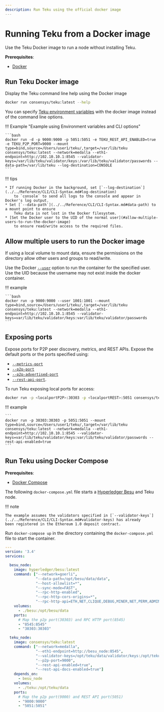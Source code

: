 ```yaml
---
description: Run Teku using the official docker image
---
```


# Running Teku from a Docker image

Use the Teku Docker image to run a node without installing Teku.

**Prerequisites**:

* [Docker](https://docs.docker.com/install/)

## Run Teku Docker image

Display the Teku command line help using the Docker image

```bash
docker run consensys/teku:latest --help
```

You can specify
[Teku environment variables](../../Reference/CLI/CLI-Syntax.md#teku-environment-variables) with the
docker image instead of the command line options.

!!! Example "Example using Environment variables and CLI options"

    ```bash
    docker run -d -p 9000:9000 -p 5051:5051 -e TEKU_REST_API_ENABLED=true -e TEKU_P2P_PORT=9000 --mount type=bind,source=/Users/user1/teku/,target=/var/lib/teku consensys/teku:latest --network=medalla --eth1-endpoint=http://102.10.10.1:8545 --validator-keys=/var/lib/teku/validator/keys:/var/lib/teku/validator/passwords --data-path=/var/lib/teku --log-destination=CONSOLE
    ```

!!! tips

    * If running Docker in the background, set [`--log-destination`](../../Reference/CLI/CLI-Syntax.md#log-destination)
        to `console` to send all logs to the console and appear in Docker's log output.
    * Set [`--data-path`](../../Reference/CLI/CLI-Syntax.md#data-path) to a mount point to ensure
        Teku data is not lost in the Docker filesystem.
    * [Set the Docker user to the UID of the normal user](#allow-multiple-users-to-run-the-docker-image)
        to ensure read/write access to the required files.

## Allow multiple users to run the Docker image

If using a local volume  to mount data, ensure the permissions on the directory allow other
users and groups to read/write.

Use the Docker [`--user`](https://docs.docker.com/engine/reference/commandline/run/) option to run
the container for the specified user. Use the UID because the username may not exist inside the
docker container.

!!! example

    ```bash
    docker run -p 9000:9000 --user 1001:1001 --mount type=bind,source=/Users/user1/teku/,target=/var/lib/teku consensys/teku:latest --network=medalla --eth1-endpoint=http://102.10.10.1:8545 --validator-keys=var/lib/teku/validator/keys:var/lib/teku/validator/passwords
    ```

## Exposing ports

Expose ports for P2P peer discovery, metrics, and REST APIs. Expose the default ports or the ports
specified using:

* [`--metrics-port`](../../Reference/CLI/CLI-Syntax.md#metrics-port)
* [`--p2p-port`](../../Reference/CLI/CLI-Syntax.md#p2p-port)
* [`--p2p-advertised-port`](../../Reference/CLI/CLI-Syntax.md#p2p-advertised-port)
* [`--rest-api-port`](../../Reference/CLI/CLI-Syntax.md#rest-api-port).

To run Teku exposing local ports for access:

```bash
docker run -p <localportP2P>:30303 -p <localportREST>:5051 consensys/teku:latest --network=<NETWORK> --eth1-endpoint=<URL> --validator-keys=<KEY_DIR>:<PASS_DIR> --rest-api-enabled=true
```

!!! example

    ```
    docker run -p 30303:30303 -p 5051:5051 --mount type=bind,source=/Users/user1/teku/,target=/var/lib/teku consensys/teku:latest --network=medalla --eth1-endpoint=http://102.10.10.1:8545 --validator-keys=var/lib/teku/validator/keys:var/lib/teku/validator/passwords --rest-api-enabled=true
    ```

## Run Teku using Docker Compose

**Prerequisites**:

* [Docker Compose](https://docs.docker.com/compose/)

The following `docker-compose.yml` file starts a [Hyperledger Besu] and Teku node.

!!! note

    The example assumes the validators specified in [`--validator-keys`](../../Reference/CLI/CLI-Syntax.md#validator-keys) has already
    been registered in the Ethereum 1.0 deposit contract.

Run `docker-compose up` in the directory containing the `docker-compose.yml` file
to start the container.

```yaml
---
version: '3.4'
services:

  besu_node:
    image: hyperledger/besu:latest
    command: ["--network=goerli",
              "--data-path=/opt/besu/data/data",
              "--host-allowlist=*",
              "--sync-mode=FAST",
              "--rpc-http-enabled",
              "--rpc-http-cors-origins=*",
              "--rpc-http-api=ETH,NET,CLIQUE,DEBUG,MINER,NET,PERM,ADMIN,EEA,TXPOOL,PRIV,WEB3"]
    volumes:
      - ./besu:/opt/besu/data
    ports:
      # Map the p2p port(30303) and RPC HTTP port(8545)
      - "8545:8545"
      - "30303:30303"

  teku_node:
    image: consensys/teku:latest
    command: ["--network=medalla",
              "--eth1-endpoint=http://besu_node:8545",
              "--validator-keys=/opt/teku/data/validator/keys:/opt/teku/data/validator/passwords",
              "--p2p-port=9000",
              "--rest-api-enabled=true",
              "--rest-api-docs-enabled=true"]
    depends_on:
      - besu_node
    volumes:
      - ./teku:/opt/teku/data
    ports:
      # Map the p2p port(9000) and REST API port(5051)
      - "9000:9000"
      - "5051:5051"
```

<!-- Links -->
[Hyperledger Besu]: https://besu.hyperledger.org/en/stable/
